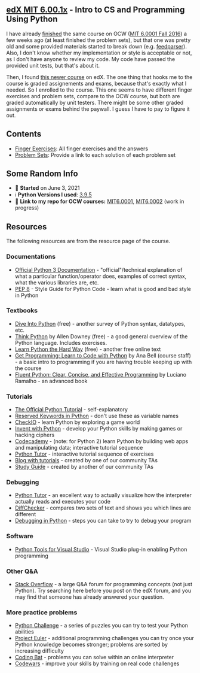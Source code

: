 ## [edX MIT 6.00.1x](https://www.edx.org/course/introduction-to-computer-science-and-programming-7) - Intro to CS and Programming Using Python
I have already [finished](https://github.com/lcsm29/MIT6.0001) the same course on OCW ([MIT 6.0001 Fall 2016](https://ocw.mit.edu/courses/electrical-engineering-and-computer-science/6-0001-introduction-to-computer-science-and-programming-in-python-fall-2016/)) a few weeks ago (at least finished the problem sets), but that one was pretty old and some provided materials started to break down (e.g. [feedparser](https://github.com/lcsm29/MIT6.0001/commit/c53684d2d6d06465bd0d08087161be7b7d529ee4#diff-d3d78a8e23517614c0c0c8a862b804341cf46d02c80d4db7a515b0f0d299468e)). Also, I don't know whether my implementation or style is acceptable or not, as I don't have anyone to review my code. My code have passed the provided unit tests, but that's about it.

Then, I found [this newer course](https://www.edx.org/course/introduction-to-computer-science-and-programming-7) on edX. The one thing that hooks me to the course is graded assignements and exams, because that's exactly what I needed. So I enrolled to the course. This one seems to have different finger exercises and problem sets, compare to the OCW course, but both are graded automatically by unit testers. There might be some other graded assignments or exams behind the paywall. I guess I have to pay to figure it out.

## Contents
* [Finger Exercises](https://github.com/lcsm29/edx-mit-6.00.1x/blob/main/finger_exercises.md): All finger exercises and the answers
* [Problem Sets](https://github.com/lcsm29/edx-mit-6.00.1x/blob/main/problem_sets.md): Provide a link to each solution of each problem set

## Some Random Info
* 📅 **Started** on June 3, 2021
* ℹ️ **Python Versions I used**: [3.9.5](https://www.python.org/downloads/release/python-395/)
* 🔗 **Link to my repo for OCW courses:** [MIT6.0001](https://github.com/lcsm29/MIT6.0001), [MIT6.0002](https://github.com/lcsm29/MIT6.0002) (work in progress)

## Resources
The following resources are from the resource page of the course.

### Documentations
* [Official Python 3 Documentation](https://docs.python.org/3/library/index.html) - "official"/technical explanation of what a particular function/operator does, examples of correct syntax, what the various libraries are, etc.
* [PEP 8](https://www.python.org/dev/peps/pep-0008/) - Style Guide for Python Code - learn what is good and bad style in Python

### Textbooks
* [Dive Into Python](https://diveintopython3.problemsolving.io/) (free) - another survey of Python syntax, datatypes, etc.
* [Think Python](https://greenteapress.com/wp/think-python-2e/) by Allen Downey (free) - a good general overview of the Python language. Includes exercises.
* [Learn Python the Hard Way](https://learnpythonthehardway.org/python3/) (free) - another free online text
* [Get Programming: Learn to Code with Python](https://www.manning.com/books/get-programming) by Ana Bell (course staff) - a basic intro to programming if you are having trouble keeping up with the course
* [Fluent Python: Clear, Concise, and Effective Programming](https://www.oreilly.com/library/view/fluent-python/9781491946237/) by Luciano Ramalho - an advanced book

### Tutorials
* [The Official Python Tutorial](https://docs.python.org/3/tutorial/) - self-explanatory
* [Reserved Keywords in Python](https://docs.python.org/3.0/reference/lexical_analysis.html#id8) - don't use these as variable names
* [CheckIO](https://checkio.org/) - learn Python by exploring a game world
* [Invent with Python](https://inventwithpython.com/) - develop your Python skills by making games or hacking ciphers
* [Codecademy](https://www.codecademy.com/catalog) - (note: for Python 2) learn Python by building web apps and manipulating data; interactive tutorial sequence
* [Python Tutor](http://www.pythontutor.com/) - interactive tutorial sequence of exercises
* [Blog with tutorials](https://mitxcsjourney.blogspot.com/) - created by one of our community TAs
* [Study Guide](https://docs.google.com/document/d/1oMYRnogRrGgCtz-26E8hJYLp7Bm99JS1SP4lhdXvqpw/edit#heading=h.wkdtdlnax0u3) - created by another of our community TAs

### Debugging
* [Python Tutor](http://www.pythontutor.com/) - an excellent way to actually visualize how the interpreter actually reads and executes your code
* [DiffChecker](https://www.diffchecker.com/) - compares two sets of text and shows you which lines are different
* [Debugging in Python](https://pythonconquerstheuniverse.wordpress.com/2009/09/10/debugging-in-python/) - steps you can take to try to debug your program

### Software
* [Python Tools for Visual Studio](https://microsoft.github.io/PTVS/) - Visual Studio plug-in enabling Python programming

### Other Q&A
* [Stack Overflow](https://stackoverflow.com/questions/tagged/python) - a large Q&A forum for programming concepts (not just Python). Try searching here before you post on the edX forum, and you may find that someone has already answered your question.

### More practice problems
* [Python Challenge](http://www.pythonchallenge.com/) - a series of puzzles you can try to test your Python abilities
* [Project Euler](https://projecteuler.net/) - additional programming challenges you can try once your Python knowledge becomes stronger; problems are sorted by increasing difficulty
* [Coding Bat](https://codingbat.com/python) - problems you can solve within an online interpreter
* [Codewars](https://www.codewars.com/?language=python) - improve your skills by training on real code challenges
